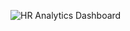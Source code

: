 ![HR Analytics Dashboard](https://github.com/SahilSagvekar/HR-Analytics-dashboard/assets/87593640/d280522a-2260-4cb5-8c77-fe43bd13442d)
